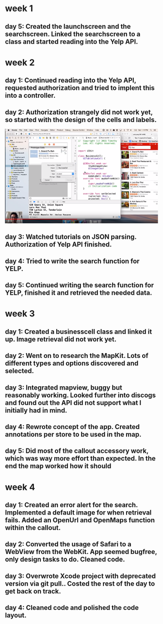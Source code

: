 # week 1
## day 5: Created the launchscreen and the searchscreen. Linked the searchscreen to a class and started reading into the Yelp API.

# week 2
## day 1: Continued reading into the Yelp API, requested authorization and tried to implent this into a controller.
## day 2: Authorization strangely did not work yet, so started with the design of the cells and labels.

![Alt text](https://raw.githubusercontent.com/Jungocroco/FinalProject/master/doc/CellTutScreen.png)

## day 3: Watched tutorials on JSON parsing. Authorization of Yelp API finished.
## day 4: Tried to write the search function for YELP.
## day 5: Continued writing the search function for YELP, finished it and retrieved the needed data.

# week 3
## day 1: Created a businesscell class and linked it up. Image retrieval did not work yet.
## day 2: Went on to research the MapKit. Lots of different types and options discovered and selected.
## day 3: Integrated mapview, buggy but reasonably working. Looked further into discogs and found out the API did not support what I initially had in mind.
## day 4:  Rewrote concept of the app. Created annotations per store to be used in the map.
## day 5: Did most of the callout accessory work, which was way more effort than expected. In the end the map worked how it should

# week 4
## day 1: Created an error alert for the search. Implemented a default image for when retrieval fails. Added an OpenUrl and OpenMaps function within the callout.
## day 2: Converted the usage of Safari to a WebView from the WebKit. App seemed bugfree, only design tasks to do. Cleaned code.
## day 3: Overwrote Xcode project with deprecated version via git pull.. Costed the rest of the day to get back on track.
## day 4: Cleaned code and polished the code layout.
